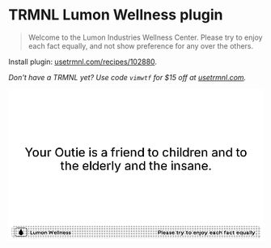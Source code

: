 # TRMNL Lumon Wellness plugin

> Welcome to the Lumon Industries Wellness Center. Please try to enjoy each fact equally, and not show preference for any over the others.

Install plugin: [usetrmnl.com/recipes/102880](https://usetrmnl.com/recipes/102880).

*Don't have a TRMNL yet? Use code `vimwtf` for $15 off at [usetrmnl.com](https://usetrmnl.com/?ref=vimwtf).*

![Your Outie is a friend to children and to the elderly and the insane.](screenshot.png)

